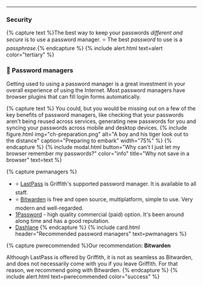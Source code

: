 ___

### Security

{% capture text %}The best way to keep your passwords *different and secure* is to use a password manager. ⭐️ The best *password* to use is a *passphrase*.{% endcapture %}
{% include alert.html text=alert color="tertiary" %}

### 🔐 Password managers

Getting used to using a password manager is a great investment in your overall experience of using the Internet. Most password managers have browser plugins that can fill login forms automatically. 

{% capture text %}
You could, but you would be missing out on a few of the key benefits of password managers, like checking that your passwords aren't being reused across services, generating new passwords for you and syncing your passwords across mobile and desktop devices.
{% include figure.html img="ch-preparation.png" alt="A boy and his tiger look out to the distance" caption="Preparing to embark" width="75%" %}
{% endcapture %}
{% include modal.html button="Why can't I just let my browser remember my passwords?" color="info" title="Why not save in a browser" text=text %}


{% capture pwmanagers %}
 - ⭐️ [LastPass](https://www.griffith.edu.au/passwords/lastpass) is Griffith's supported password manager. It is available to all staff. 
 - ⭐️ [Bitwarden](www.bitwarden.com) is free and open source, multiplatform, simple to use. Very modern and well-regarded.
 - [1Password](https://1password.com) - high quality commercial (paid) option. It's been around along time and has a good reputation.
 - [Dashlane](https://www.dashlane.com)
{% endcapture %}
{% include card.html header="Recommended password managers" text=pwmanagers %}

{% capture pwrecommended %}Our recommendation: **Bitwarden**

Although LastPass is offered by Griffith, it is not as seamless as Bitwarden, and does not necessarily come with you if you leave Griffith. For that reason, we recommend going with Bitwarden. 
{% endcapture %}
{% include alert.html text=pwrecommended color="success" %}